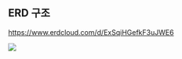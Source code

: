 

## ERD 구조
https://www.erdcloud.com/d/ExSqiHGefkF3uJWE6

<img src="https://raw.githubusercontent.com/cafeLogProject/backend/develop/image/erd.png">
